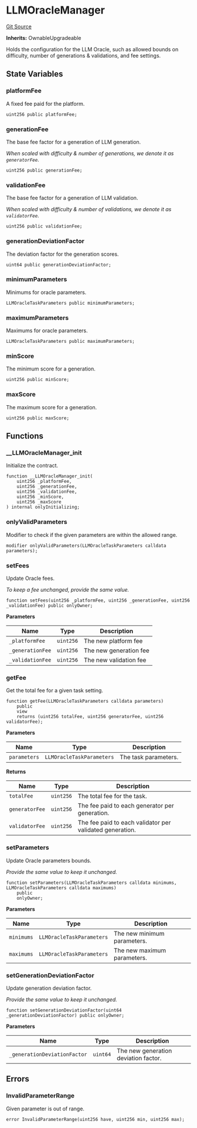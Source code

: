 # LLMOracleManager
[Git Source](https://github.com/firstbatchxyz/dria-oracle-contracts/blob/4083e0e4f3f5849460fbea5040ecc77651509d1c/src/LLMOracleManager.sol)

**Inherits:**
OwnableUpgradeable

Holds the configuration for the LLM Oracle, such as allowed bounds on difficulty,
number of generations & validations, and fee settings.


## State Variables
### platformFee
A fixed fee paid for the platform.


```solidity
uint256 public platformFee;
```


### generationFee
The base fee factor for a generation of LLM generation.

*When scaled with difficulty & number of generations, we denote it as `generatorFee`.*


```solidity
uint256 public generationFee;
```


### validationFee
The base fee factor for a generation of LLM validation.

*When scaled with difficulty & number of validations, we denote it as `validatorFee`.*


```solidity
uint256 public validationFee;
```


### generationDeviationFactor
The deviation factor for the generation scores.


```solidity
uint64 public generationDeviationFactor;
```


### minimumParameters
Minimums for oracle parameters.


```solidity
LLMOracleTaskParameters public minimumParameters;
```


### maximumParameters
Maximums for oracle parameters.


```solidity
LLMOracleTaskParameters public maximumParameters;
```


### minScore
The minimum score for a generation.


```solidity
uint256 public minScore;
```


### maxScore
The maximum score for a generation.


```solidity
uint256 public maxScore;
```


## Functions
### __LLMOracleManager_init

Initialize the contract.


```solidity
function __LLMOracleManager_init(
    uint256 _platformFee,
    uint256 _generationFee,
    uint256 _validationFee,
    uint256 _minScore,
    uint256 _maxScore
) internal onlyInitializing;
```

### onlyValidParameters

Modifier to check if the given parameters are within the allowed range.


```solidity
modifier onlyValidParameters(LLMOracleTaskParameters calldata parameters);
```

### setFees

Update Oracle fees.

*To keep a fee unchanged, provide the same value.*


```solidity
function setFees(uint256 _platformFee, uint256 _generationFee, uint256 _validationFee) public onlyOwner;
```
**Parameters**

|Name|Type|Description|
|----|----|-----------|
|`_platformFee`|`uint256`|The new platform fee|
|`_generationFee`|`uint256`|The new generation fee|
|`_validationFee`|`uint256`|The new validation fee|


### getFee

Get the total fee for a given task setting.


```solidity
function getFee(LLMOracleTaskParameters calldata parameters)
    public
    view
    returns (uint256 totalFee, uint256 generatorFee, uint256 validatorFee);
```
**Parameters**

|Name|Type|Description|
|----|----|-----------|
|`parameters`|`LLMOracleTaskParameters`|The task parameters.|

**Returns**

|Name|Type|Description|
|----|----|-----------|
|`totalFee`|`uint256`|The total fee for the task.|
|`generatorFee`|`uint256`|The fee paid to each generator per generation.|
|`validatorFee`|`uint256`|The fee paid to each validator per validated generation.|


### setParameters

Update Oracle parameters bounds.

*Provide the same value to keep it unchanged.*


```solidity
function setParameters(LLMOracleTaskParameters calldata minimums, LLMOracleTaskParameters calldata maximums)
    public
    onlyOwner;
```
**Parameters**

|Name|Type|Description|
|----|----|-----------|
|`minimums`|`LLMOracleTaskParameters`|The new minimum parameters.|
|`maximums`|`LLMOracleTaskParameters`|The new maximum parameters.|


### setGenerationDeviationFactor

Update generation deviation factor.

*Provide the same value to keep it unchanged.*


```solidity
function setGenerationDeviationFactor(uint64 _generationDeviationFactor) public onlyOwner;
```
**Parameters**

|Name|Type|Description|
|----|----|-----------|
|`_generationDeviationFactor`|`uint64`|The new generation deviation factor.|


## Errors
### InvalidParameterRange
Given parameter is out of range.


```solidity
error InvalidParameterRange(uint256 have, uint256 min, uint256 max);
```

